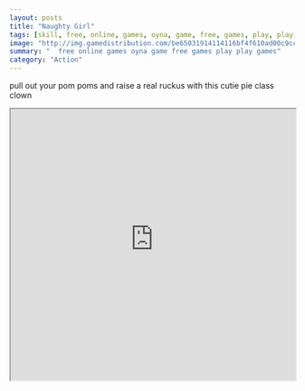 ```yaml
---
layout: posts
title: "Naughty Girl"
tags: [skill, free, online, games, oyna, game, free, games, play, play, games]
image: "http://img.gamedistribution.com/be65031914114116bf4f610ad00c9cc3.jpg"
summary: "  free online games oyna game free games play play games"
category: "Action"
---
```


pull out your pom poms and raise a real ruckus with this cutie pie class clown

<iframe width="100%" height="480px;" src="http://flash.gamedistribution.com?game=be65031914114116bf4f610ad00c9cc3"></iframe>